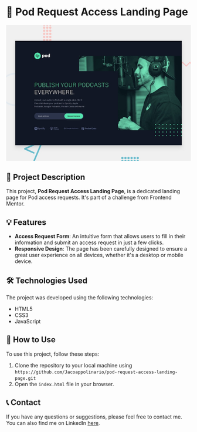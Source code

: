 # 🚀 Pod Request Access Landing Page

![Design preview for the Pod request access landing page coding challenge](./preview.jpg)

## 🎯 Project Description

This project, **Pod Request Access Landing Page**, is a dedicated landing page for Pod access requests. It's part of a challenge from Frontend Mentor.

## 💡 Features

- **Access Request Form**: An intuitive form that allows users to fill in their information and submit an access request in just a few clicks.
- **Responsive Design**: The page has been carefully designed to ensure a great user experience on all devices, whether it's a desktop or mobile device.

## 🛠️ Technologies Used

The project was developed using the following technologies:

- HTML5
- CSS3
- JavaScript

## 🚀 How to Use

To use this project, follow these steps:

1. Clone the repository to your local machine using `https://github.com/Jacoappolinario/pod-request-access-landing-page.git`
2. Open the `index.html` file in your browser.

## 📞 Contact

If you have any questions or suggestions, please feel free to contact me. You can also find me on LinkedIn [here](https://www.linkedin.com/in/jacoapolinario/).
